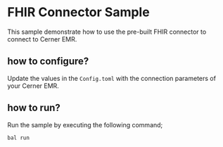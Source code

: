 # FHIR Connector Sample
This sample demonstrate how to use the pre-built FHIR connector to connect to 
Cerner EMR. 

## how to configure?
Update the values in the `Config.toml` with the connection parameters of your Cerner EMR.

## how to run?
Run the sample by executing the following command;

`bal run`
